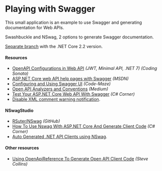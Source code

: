 # Playing with Swagger

This small application is an example to use Swagger and generating documentation for Web APIs.

Swashbuckle and NSwag, 2 options to generate Swagger documentation.

[Separate branch](https://github.com/19balazs86/PlayingWithSwagger/tree/netcoreapp2.2) with the .NET Core 2.2 version.

#### Resources

- [OpenAPI Configurations in Web API](https://codingsonata.com/swagger-openapi-configurations-in-asp-net-core-web-api) *(JWT, Minimal API, .NET 7)* *(Coding Sonata)*
- [ASP.NET Core web API help pages with Swagger](https://docs.microsoft.com/en-us/aspnet/core/tutorials/web-api-help-pages-using-swagger?view=aspnetcore-3.0) *(MSDN)*
- [Configuring and Using Swagger UI](https://code-maze.com/swagger-ui-asp-net-core-web-api) *(Code-Maze)*
- [Open API Analyzers and Conventions](https://medium.com/volosoft/open-api-analyzers-conventions-82d74cfff11b) *(Medium)*
- [Test Your ASP.NET Core Web API With Swagger](https://www.c-sharpcorner.com/article/test-your-asp-net-core-web-api-with-swagger) *(C# Corner)*
- [Disable XML comment warning notification](https://dev.to/coolgoose/how-to-disable-notifications-in-aspnet-core-20-for-missing-xml-comment-for-publicly-visible-type-or-member-29ab).

#### NSwagStudio

- [RSuter/NSwag](https://github.com/RSuter/NSwag/wiki/NSwagStudio) *(GitHub)*
- [How To Use Nswag With ASP.NET Core And Generate Client Code](https://www.c-sharpcorner.com/article/how-to-use-nswag-with-asp-net-core-and-generate-client-code-with-nswag-studio) *(C# Corner)*
- [Auto Generated .NET API Clients using NSwag](https://damienbod.com/2019/02/13/auto-generated-net-api-clients-using-nswag-and-swashbuckle-swagger).

#### Other resources

- [Using OpenApiReference To Generate Open API Client Code](https://stevetalkscode.co.uk/openapireference-commands) *(Steve Collins)*

